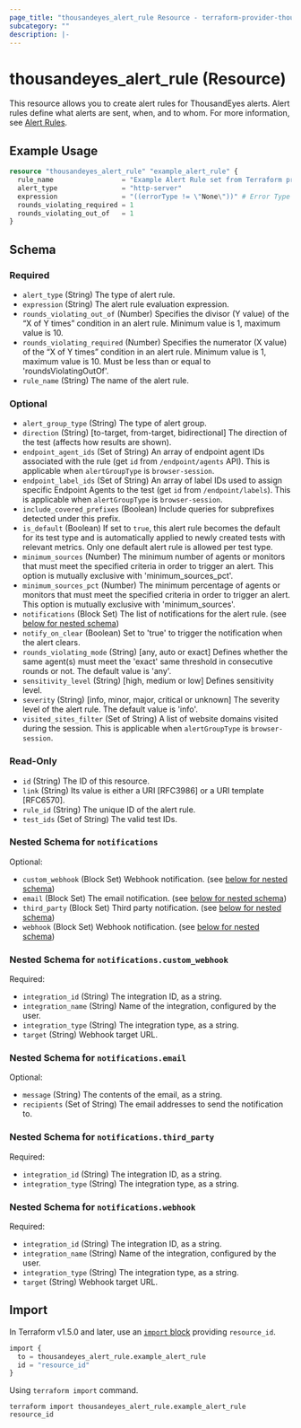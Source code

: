 ```yaml
---
page_title: "thousandeyes_alert_rule Resource - terraform-provider-thousandeyes"
subcategory: ""
description: |-
---
```


# thousandeyes_alert_rule (Resource)

This resource allows you to create alert rules for ThousandEyes alerts. Alert rules define what alerts are sent, when, and to whom. For more information, see [Alert Rules](https://docs.thousandeyes.com/product-documentation/alerts#rule-configuration).

## Example Usage

```terraform
resource "thousandeyes_alert_rule" "example_alert_rule" {
  rule_name                 = "Example Alert Rule set from Terraform provider"
  alert_type                = "http-server"
  expression                = "((errorType != \"None\"))" # Error Type is ANY
  rounds_violating_required = 1
  rounds_violating_out_of   = 1
}
```

<!-- schema generated by tfplugindocs -->
## Schema

### Required

- `alert_type` (String) The type of alert rule.
- `expression` (String) The alert rule evaluation expression.
- `rounds_violating_out_of` (Number) Specifies the divisor (Y value) of the “X of Y times” condition in an alert rule.  Minimum value is 1, maximum value is 10.
- `rounds_violating_required` (Number) Specifies the numerator (X value) of the “X of Y times” condition in an alert rule.  Minimum value is 1, maximum value is 10. Must be less than or equal to 'roundsViolatingOutOf'.
- `rule_name` (String) The name of the alert rule.

### Optional

- `alert_group_type` (String) The type of alert group.
- `direction` (String) [to-target, from-target, bidirectional] The direction of the test (affects how results are shown).
- `endpoint_agent_ids` (Set of String) An array of endpoint agent IDs associated with the rule (get `id` from `/endpoint/agents` API). This is applicable when `alertGroupType` is `browser-session`.
- `endpoint_label_ids` (Set of String) An array of label IDs used to assign specific Endpoint Agents to the test (get `id` from `/endpoint/labels`). This is applicable when `alertGroupType` is `browser-session`.
- `include_covered_prefixes` (Boolean) Include queries for subprefixes detected under this prefix.
- `is_default` (Boolean) If set to `true`, this alert rule becomes the default for its test type and is automatically applied to newly created tests with relevant metrics. Only one default alert rule is allowed per test type.
- `minimum_sources` (Number) The minimum number of agents or monitors that must meet the specified criteria in order to trigger an alert. This option is mutually exclusive with 'minimum_sources_pct'.
- `minimum_sources_pct` (Number) The minimum percentage of agents or monitors that must meet the specified criteria in order to trigger an alert. This option is mutually exclusive with 'minimum_sources'.
- `notifications` (Block Set) The list of notifications for the alert rule. (see [below for nested schema](#nestedblock--notifications))
- `notify_on_clear` (Boolean) Set to 'true' to trigger the notification when the alert clears.
- `rounds_violating_mode` (String) [any, auto or exact] Defines whether the same agent(s) must meet the 'exact' same threshold in consecutive rounds or not. The default value is 'any'.
- `sensitivity_level` (String) [high, medium or low] Defines sensitivity level.
- `severity` (String) [info, minor, major, critical or unknown] The severity level of the alert rule. The default value is 'info'.
- `visited_sites_filter` (Set of String) A list of website domains visited during the session. This is applicable when `alertGroupType` is `browser-session`.

### Read-Only

- `id` (String) The ID of this resource.
- `link` (String) Its value is either a URI [RFC3986] or a URI template [RFC6570].
- `rule_id` (String) The unique ID of the alert rule.
- `test_ids` (Set of String) The valid test IDs.

<a id="nestedblock--notifications"></a>
### Nested Schema for `notifications`

Optional:

- `custom_webhook` (Block Set) Webhook notification. (see [below for nested schema](#nestedblock--notifications--custom_webhook))
- `email` (Block Set) The email notification. (see [below for nested schema](#nestedblock--notifications--email))
- `third_party` (Block Set) Third party notification. (see [below for nested schema](#nestedblock--notifications--third_party))
- `webhook` (Block Set) Webhook notification. (see [below for nested schema](#nestedblock--notifications--webhook))

<a id="nestedblock--notifications--custom_webhook"></a>
### Nested Schema for `notifications.custom_webhook`

Required:

- `integration_id` (String) The integration ID, as a string.
- `integration_name` (String) Name of the integration, configured by the user.
- `integration_type` (String) The integration type, as a string.
- `target` (String) Webhook target URL.


<a id="nestedblock--notifications--email"></a>
### Nested Schema for `notifications.email`

Optional:

- `message` (String) The contents of the email, as a string.
- `recipients` (Set of String) The email addresses to send the notification to.


<a id="nestedblock--notifications--third_party"></a>
### Nested Schema for `notifications.third_party`

Required:

- `integration_id` (String) The integration ID, as a string.
- `integration_type` (String) The integration type, as a string.


<a id="nestedblock--notifications--webhook"></a>
### Nested Schema for `notifications.webhook`

Required:

- `integration_id` (String) The integration ID, as a string.
- `integration_name` (String) Name of the integration, configured by the user.
- `integration_type` (String) The integration type, as a string.
- `target` (String) Webhook target URL.

## Import
In Terraform v1.5.0 and later, use an [`import` block](https://developer.hashicorp.com/terraform/language/import) providing `resource_id`.
```terraform
import {
  to = thousandeyes_alert_rule.example_alert_rule
  id = "resource_id"
}
```

Using `terraform import` command.
```shell
terraform import thousandeyes_alert_rule.example_alert_rule resource_id
```
